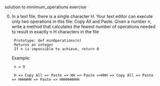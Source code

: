 solution to minimum_operations exercise

0. In a text file, there is a single character H. Your text editor can execute only two operations in this file: Copy All and Paste. Given a number n, write a method that calculates the fewest number of operations needed to result in exactly n H characters in the file

        Prototype: def minOperations(n)
        Returns an integer
        If n is impossible to achieve, return 0


    Example:

        n = 9

        H => Copy All => Paste => HH => Paste =>HHH => Copy All => Paste => HHHHHH => Paste => HHHHHHHHH
